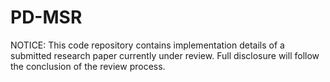 # PD-MSR
NOTICE: This code repository contains implementation details of a submitted research paper currently under review. Full disclosure will follow the conclusion of the review process.
